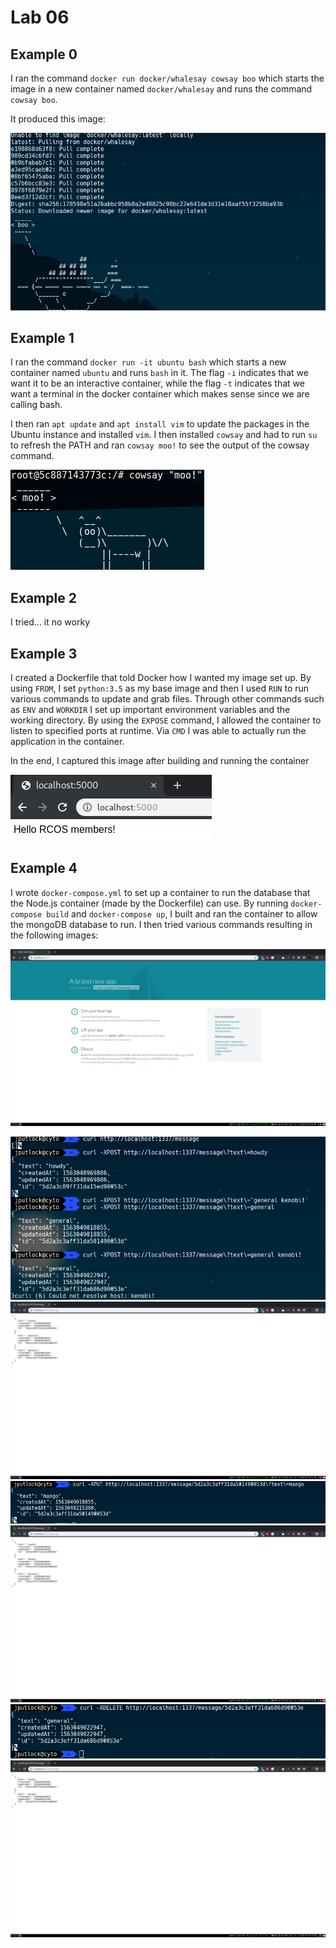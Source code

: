# Lab 06

## Example 0

I ran the command `docker run docker/whalesay cowsay boo` which starts the image in a new container named `docker/whalesay` and runs the command `cowsay boo`.

It produced this image:

![ex0](images/example0.png)

## Example 1

I ran the command `docker run -it ubuntu bash` which starts a new container named `ubuntu` and runs `bash` in it. The flag `-i` indicates that we want it to be an interactive container, while the flag `-t` indicates that we want a terminal in the docker container which makes sense since we are calling bash.

I then ran `apt update` and `apt install vim` to update the packages in the Ubuntu instance and installed `vim`. I then installed `cowsay` and had to run `su` to refresh the PATH and ran `cowsay moo!` to see the output of the cowsay command.

![ex1](images/example1.png)

## Example 2

I tried... it no worky

## Example 3

I created a Dockerfile that told Docker how I wanted my image set up. By using `FROM`, I set `python:3.5` as my base image and then I used `RUN` to run various commands to update and grab files. Through other commands such as `ENV` and `WORKDIR` I set up important environment variables and the working directory. By using the `EXPOSE` command, I allowed the container to listen to specified ports at runtime. Via `CMD` I was able to actually run the application in the container.

In the end, I captured this image after building and running the container

![ex3](images/example3.png)

## Example 4

I wrote `docker-compose.yml` to set up a container to run the database that the Node.js container (made by the Dockerfile) can use. By running `docker-compose build` and `docker-compose up`, I built and ran the container to allow the mongoDB database to run. I then tried various commands resulting in the following images:

![ex4](images/example4.png)

![4a](images/4a.png)
![4b](images/4b.png)
![4c](images/4c.png)
![4d](images/4d.png)
![4e](images/4e.png)
![4f](images/4f.png)
